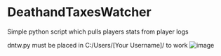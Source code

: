 # DeathandTaxesWatcher
Simple python script which pulls players stats from player logs

dntw.py must be placed in C:/Users/[Your Username]/ to work
![image](https://user-images.githubusercontent.com/88831085/183075176-864685d2-bea1-4024-b4fd-72cdb6da95f0.png)
